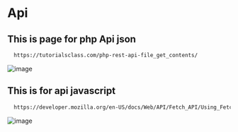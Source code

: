 


# Api  



## This is page for php Api json 

```bash
  https://tutorialsclass.com/php-rest-api-file_get_contents/
```

![image](https://user-images.githubusercontent.com/94997828/174197181-08a50fe5-5de2-4847-b12f-3c2521b96735.png)





## This is for api javascript 


```bash
  https://developer.mozilla.org/en-US/docs/Web/API/Fetch_API/Using_Fetch
```




![image](https://user-images.githubusercontent.com/94997828/174197093-9cbd2ef0-34cf-4457-a5a9-81bee9554485.png)


